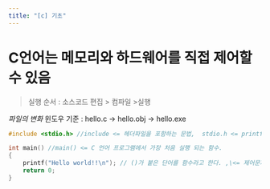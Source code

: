 ```yaml
---
title: "[c] 기초"
---
```


# C언어는 메모리와 하드웨어를 직접 제어할 수 있음
> 실행 순서 : 소스코드 편집 > 컴파일 >실행

*파일의 변화*
	윈도우 기준 : hello.c -> hello.obj -> hello.exe

```c
#include <stdio.h> //include <= 헤더파일을 포함하는 문법,  stdio.h <= printf 함수를 사용할 때 필요한 헤더파일

int main() //main() <= C 언어 프로그램에서 가장 처음 실행 되는 함수.
{
	printf("Hello world!!\n"); // ()가 붙은 단어를 함수라고 한다. ,\<= 제어문자라고 한다.
	return 0;
}
```
